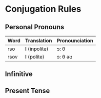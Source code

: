 # Conjugation Rules

## Personal Pronouns
Word|Translation|Pronounciation
---|---|---
rso|I (inpolite)|ɔ: θ 
rsov|I (polite)|ɔ: θ əʊ

## Infinitive

## Present Tense

